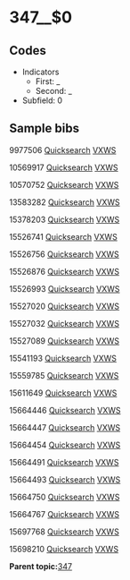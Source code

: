 # 347\_\_$0

## Codes

-   Indicators
    -   First: \_
    -   Second: \_
-   Subfield: 0

## Sample bibs

9977506 [Quicksearch](https://search.library.yale.edu/catalog/9977506) [VXWS](http://prodorbis.library.yale.edu:7014/vxws/GetHoldingsService?bibId=9977506)

10569917 [Quicksearch](https://search.library.yale.edu/catalog/10569917) [VXWS](http://prodorbis.library.yale.edu:7014/vxws/GetHoldingsService?bibId=10569917)

10570752 [Quicksearch](https://search.library.yale.edu/catalog/10570752) [VXWS](http://prodorbis.library.yale.edu:7014/vxws/GetHoldingsService?bibId=10570752)

13583282 [Quicksearch](https://search.library.yale.edu/catalog/13583282) [VXWS](http://prodorbis.library.yale.edu:7014/vxws/GetHoldingsService?bibId=13583282)

15378203 [Quicksearch](https://search.library.yale.edu/catalog/15378203) [VXWS](http://prodorbis.library.yale.edu:7014/vxws/GetHoldingsService?bibId=15378203)

15526741 [Quicksearch](https://search.library.yale.edu/catalog/15526741) [VXWS](http://prodorbis.library.yale.edu:7014/vxws/GetHoldingsService?bibId=15526741)

15526756 [Quicksearch](https://search.library.yale.edu/catalog/15526756) [VXWS](http://prodorbis.library.yale.edu:7014/vxws/GetHoldingsService?bibId=15526756)

15526876 [Quicksearch](https://search.library.yale.edu/catalog/15526876) [VXWS](http://prodorbis.library.yale.edu:7014/vxws/GetHoldingsService?bibId=15526876)

15526993 [Quicksearch](https://search.library.yale.edu/catalog/15526993) [VXWS](http://prodorbis.library.yale.edu:7014/vxws/GetHoldingsService?bibId=15526993)

15527020 [Quicksearch](https://search.library.yale.edu/catalog/15527020) [VXWS](http://prodorbis.library.yale.edu:7014/vxws/GetHoldingsService?bibId=15527020)

15527032 [Quicksearch](https://search.library.yale.edu/catalog/15527032) [VXWS](http://prodorbis.library.yale.edu:7014/vxws/GetHoldingsService?bibId=15527032)

15527089 [Quicksearch](https://search.library.yale.edu/catalog/15527089) [VXWS](http://prodorbis.library.yale.edu:7014/vxws/GetHoldingsService?bibId=15527089)

15541193 [Quicksearch](https://search.library.yale.edu/catalog/15541193) [VXWS](http://prodorbis.library.yale.edu:7014/vxws/GetHoldingsService?bibId=15541193)

15559785 [Quicksearch](https://search.library.yale.edu/catalog/15559785) [VXWS](http://prodorbis.library.yale.edu:7014/vxws/GetHoldingsService?bibId=15559785)

15611649 [Quicksearch](https://search.library.yale.edu/catalog/15611649) [VXWS](http://prodorbis.library.yale.edu:7014/vxws/GetHoldingsService?bibId=15611649)

15664446 [Quicksearch](https://search.library.yale.edu/catalog/15664446) [VXWS](http://prodorbis.library.yale.edu:7014/vxws/GetHoldingsService?bibId=15664446)

15664447 [Quicksearch](https://search.library.yale.edu/catalog/15664447) [VXWS](http://prodorbis.library.yale.edu:7014/vxws/GetHoldingsService?bibId=15664447)

15664454 [Quicksearch](https://search.library.yale.edu/catalog/15664454) [VXWS](http://prodorbis.library.yale.edu:7014/vxws/GetHoldingsService?bibId=15664454)

15664491 [Quicksearch](https://search.library.yale.edu/catalog/15664491) [VXWS](http://prodorbis.library.yale.edu:7014/vxws/GetHoldingsService?bibId=15664491)

15664493 [Quicksearch](https://search.library.yale.edu/catalog/15664493) [VXWS](http://prodorbis.library.yale.edu:7014/vxws/GetHoldingsService?bibId=15664493)

15664750 [Quicksearch](https://search.library.yale.edu/catalog/15664750) [VXWS](http://prodorbis.library.yale.edu:7014/vxws/GetHoldingsService?bibId=15664750)

15664767 [Quicksearch](https://search.library.yale.edu/catalog/15664767) [VXWS](http://prodorbis.library.yale.edu:7014/vxws/GetHoldingsService?bibId=15664767)

15697768 [Quicksearch](https://search.library.yale.edu/catalog/15697768) [VXWS](http://prodorbis.library.yale.edu:7014/vxws/GetHoldingsService?bibId=15697768)

15698210 [Quicksearch](https://search.library.yale.edu/catalog/15698210) [VXWS](http://prodorbis.library.yale.edu:7014/vxws/GetHoldingsService?bibId=15698210)

**Parent topic:**[347](../../tags/347/347.md)

